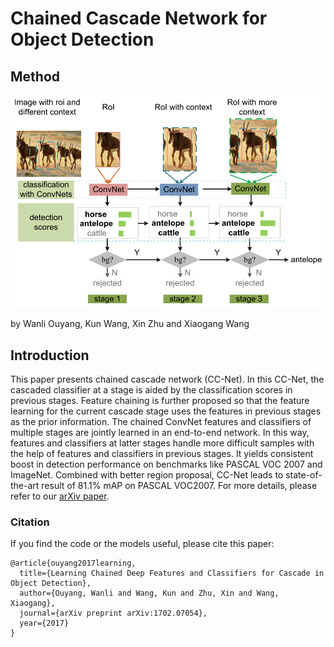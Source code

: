 # Chained Cascade Network for Object Detection

## Method

<p align="center">
<img src="figure1.png" alt="Motivation">
</p>

by Wanli Ouyang, Kun Wang, Xin Zhu and Xiaogang Wang

## Introduction

This paper presents chained cascade network (CC-Net). In this CC-Net, the cascaded classifier at a stage is aided by the
classification scores in previous stages. Feature chaining is further proposed so that the feature learning for the current
cascade stage uses the features in previous stages as the prior information. The chained ConvNet features and classifiers of
multiple stages are jointly learned in an end-to-end network. In this way, features and classifiers at latter stages handle
more difficult samples with the help of features and classifiers in previous stages. It yields consistent boost in detection
performance on benchmarks like PASCAL VOC 2007 and ImageNet. Combined with better region proposal, CC-Net leads to state-of-the-art result of 81.1% mAP on PASCAL VOC2007. For more details, please refer to our
[arXiv paper](http://arxiv.org/abs/1702.07054).

### Citation

If you find the code or the models useful, please cite this paper:
```
@article{ouyang2017learning,
  title={Learning Chained Deep Features and Classifiers for Cascade in Object Detection},
  author={Ouyang, Wanli and Wang, Kun and Zhu, Xin and Wang, Xiaogang},
  journal={arXiv preprint arXiv:1702.07054},
  year={2017}
}
```
